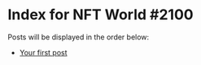 # Index for NFT World #2100
Posts will be displayed in the order below:

- [Your first post](./001-first.md)

